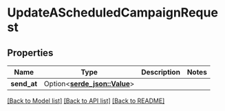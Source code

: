 # UpdateAScheduledCampaignRequest

## Properties

Name | Type | Description | Notes
------------ | ------------- | ------------- | -------------
**send_at** | Option<[**serde_json::Value**](.md)> |  | 

[[Back to Model list]](../README.md#documentation-for-models) [[Back to API list]](../README.md#documentation-for-api-endpoints) [[Back to README]](../README.md)


